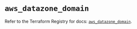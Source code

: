# `aws_datazone_domain`

Refer to the Terraform Registry for docs: [`aws_datazone_domain`](https://registry.terraform.io/providers/hashicorp/aws/6.6.0/docs/resources/datazone_domain).
